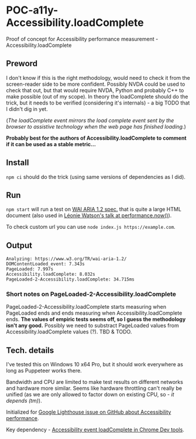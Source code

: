 
# POC-a11y-Accessibility.loadComplete
Proof of concept for Accessibility performance measurement - Accessibility.loadComplete

## Preword

I don't know if this is the right methodology, would need to check it from the screen-reader side to be more confident.
Possibly NVDA could be used to check that out, but that would require NVDA, Python and probably C++ to make possible (out of my scope).
In theory the loadComplete should do the trick, but it needs to be verified (considering it's internals) - a big TODO that I didn't dig in yet.

(*The loadComplete event mirrors the load complete event sent by the browser to assistive technology when the web page has finished loading.*)

**Probably best for the authors of Accessibility.loadComplete to comment if it can be used as a stable metric...**


## Install

`npm ci` should do the trick (using same versions of dependencies as I did).

## Run

`npm start` will run a test on [WAI ARIA 1.2 spec.](https://www.w3.org/TR/wai-aria-1.2/) that is quite a large HTML document (also used in [Léonie Watson's talk at performance.now()](https://tetralogical.com/news/2022/10/27/l%C3%A9onie-watson-at-perfnow/)).

To check custom url you can use `node index.js https://example.com`.

## Output

```
Analyzing: https://www.w3.org/TR/wai-aria-1.2/
DOMContentLoaded_event: 7.343s
PageLoaded: 7.997s
Accessibility.loadComplete: 8.032s
PageLoaded-2-Accessibility.loadComplete: 34.715ms
```

### Short notes on PageLoaded-2-Accessibility.loadComplete

PageLoaded-2-Accessibility.loadComplete starts measuring when PageLoaded ends and ends measuring when Accessibility.loadComplete ends.
**The values of empiric tests seems off, so I guess the methodology isn't any good.**
Possibly we need to substract PageLoaded values from Accessibility.loadComplete values (?).
TBD & TODO.

## Tech. details

I've tested this on Windows 10 x64 Pro, but it should work everywhere as long as Puppeteer works there.

Bandwidth and CPU are limited to make test results on different networks and hardware more similar. Seems like hardware throttling can't really be unified (as we are only allowed to factor down on existing CPU, so - *it depends (tm)*). 

Initialized for [Google Lighthouse issue on GitHub about Accessibility performance](https://github.com/GoogleChrome/lighthouse/issues/11049).

Key dependency - [Accessibility event loadComplete in Chrome Dev tools](https://chromedevtools.github.io/devtools-protocol/tot/Accessibility/#event-loadComplete).
